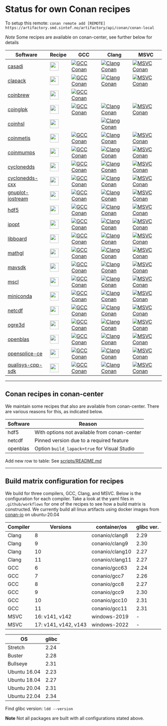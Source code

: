 # Status for own Conan recipes

To setup this remote:
`conan remote add [REMOTE] https://artifactory.smd.sintef.no/artifactory/api/conan/conan-local`

*Note* Some recipes are available on conan-center, see further below for details

Software | Recipe | GCC | Clang | MSVC
---|---|---|---|---
[casadi](https://web.casadi.org/)|[<img src="https://github.com/favicon.ico" height="28">](https://github.com/sintef-ocean/conan-casadi)|[![GCC Conan](https://github.com/sintef-ocean/conan-casadi/workflows/GCC%20Conan/badge.svg)](https://github.com/sintef-ocean/conan-casadi/actions?query=workflow%3A"GCC+Conan")|[![Clang Conan](https://github.com/sintef-ocean/conan-casadi/workflows/Clang%20Conan/badge.svg)](https://github.com/sintef-ocean/conan-casadi/actions?query=workflow%3A"Clang+Conan")|[![MSVC Conan](https://github.com/sintef-ocean/conan-casadi/workflows/MSVC%20Conan/badge.svg)](https://github.com/sintef-ocean/conan-casadi/actions?query=workflow%3A"MSVC+Conan")
[clapack](http://www.netlib.org/clapack)|[<img src="https://github.com/favicon.ico" height="28">](https://github.com/sintef-ocean/conan-clapack)|[![GCC Conan](https://github.com/sintef-ocean/conan-clapack/workflows/GCC%20Conan/badge.svg)](https://github.com/sintef-ocean/conan-clapack/actions?query=workflow%3A"GCC+Conan")|[![Clang Conan](https://github.com/sintef-ocean/conan-clapack/workflows/Clang%20Conan/badge.svg)](https://github.com/sintef-ocean/conan-clapack/actions?query=workflow%3A"Clang+Conan")|[![MSVC Conan](https://github.com/sintef-ocean/conan-clapack/workflows/MSVC%20Conan/badge.svg)](https://github.com/sintef-ocean/conan-clapack/actions?query=workflow%3A"MSVC+Conan")
[coinbrew](http://github.com/coin-or/coinbrew)|[<img src="https://github.com/favicon.ico" height="28">](https://github.com/sintef-ocean/conan-coinbrew)|[![GCC Conan](https://github.com/sintef-ocean/conan-coinbrew/workflows/GCC%20Conan/badge.svg)](https://github.com/sintef-ocean/conan-coinbrew/actions?query=workflow%3A"GCC+Conan")|
[coinglpk](https://www.gnu.org/software/glpk)|[<img src="https://github.com/favicon.ico" height="28">](https://github.com/sintef-ocean/conan-coinglpk)|[![GCC Conan](https://github.com/sintef-ocean/conan-coinglpk/workflows/GCC%20Conan/badge.svg)](https://github.com/sintef-ocean/conan-coinglpk/actions?query=workflow%3A"GCC+Conan")|[![Clang Conan](https://github.com/sintef-ocean/conan-coinglpk/workflows/Clang%20Conan/badge.svg)](https://github.com/sintef-ocean/conan-coinglpk/actions?query=workflow%3A"Clang+Conan")|[![MSVC Conan](https://github.com/sintef-ocean/conan-coinglpk/workflows/MSVC%20Conan/badge.svg)](https://github.com/sintef-ocean/conan-coinglpk/actions?query=workflow%3A"MSVC+Conan")
[coinhsl](http://www.hsl.rl.ac.uk/ipopt/)|[<img src="https://github.com/favicon.ico" height="28">](https://github.com/sintef-ocean/conan-coinhsl)||[![Clang Conan](https://github.com/sintef-ocean/conan-coinhsl/workflows/Clang%20Conan/badge.svg)](https://github.com/sintef-ocean/conan-coinhsl/actions?query=workflow%3A"Clang+Conan")|
[coinmetis](http://glaros.dtc.umn.edu/gkhome/metis/metis/overview)|[<img src="https://github.com/favicon.ico" height="28">](https://github.com/sintef-ocean/conan-coinmetis)|[![GCC Conan](https://github.com/sintef-ocean/conan-coinmetis/workflows/GCC%20Conan/badge.svg)](https://github.com/sintef-ocean/conan-coinmetis/actions?query=workflow%3A"GCC+Conan")|[![Clang Conan](https://github.com/sintef-ocean/conan-coinmetis/workflows/Clang%20Conan/badge.svg)](https://github.com/sintef-ocean/conan-coinmetis/actions?query=workflow%3A"Clang+Conan")|[![MSVC Conan](https://github.com/sintef-ocean/conan-coinmetis/workflows/MSVC%20Conan/badge.svg)](https://github.com/sintef-ocean/conan-coinmetis/actions?query=workflow%3A"MSVC+Conan")
[coinmumps](http://mumps.enseeiht.fr)|[<img src="https://github.com/favicon.ico" height="28">](https://github.com/sintef-ocean/conan-coinmumps)|[![GCC Conan](https://github.com/sintef-ocean/conan-coinmumps/workflows/GCC%20Conan/badge.svg)](https://github.com/sintef-ocean/conan-coinmumps/actions?query=workflow%3A"GCC+Conan")|[![Clang Conan](https://github.com/sintef-ocean/conan-coinmumps/workflows/Clang%20Conan/badge.svg)](https://github.com/sintef-ocean/conan-coinmumps/actions?query=workflow%3A"Clang+Conan")|[![MSVC Conan](https://github.com/sintef-ocean/conan-coinmumps/workflows/MSVC%20Conan/badge.svg)](https://github.com/sintef-ocean/conan-coinmumps/actions?query=workflow%3A"MSVC+Conan")
[cyclonedds](https://cyclonedds.io/)|[<img src="https://github.com/favicon.ico" height="28">](https://github.com/sintef-ocean/conan-cyclonedds)|[![GCC Conan](https://github.com/sintef-ocean/conan-cyclonedds/workflows/GCC%20Conan/badge.svg)](https://github.com/sintef-ocean/conan-cyclonedds/actions?query=workflow%3A"GCC+Conan")|[![Clang Conan](https://github.com/sintef-ocean/conan-cyclonedds/workflows/Clang%20Conan/badge.svg)](https://github.com/sintef-ocean/conan-cyclonedds/actions?query=workflow%3A"Clang+Conan")|[![MSVC Conan](https://github.com/sintef-ocean/conan-cyclonedds/workflows/MSVC%20Conan/badge.svg)](https://github.com/sintef-ocean/conan-cyclonedds/actions?query=workflow%3A"MSVC+Conan")
[cyclonedds-cxx](https://cyclonedds.io/)|[<img src="https://github.com/favicon.ico" height="28">](https://github.com/sintef-ocean/conan-cyclonedds-cxx)|[![GCC Conan](https://github.com/sintef-ocean/conan-cyclonedds-cxx/workflows/GCC%20Conan/badge.svg)](https://github.com/sintef-ocean/conan-cyclonedds-cxx/actions?query=workflow%3A"GCC+Conan")|[![Clang Conan](https://github.com/sintef-ocean/conan-cyclonedds-cxx/workflows/Clang%20Conan/badge.svg)](https://github.com/sintef-ocean/conan-cyclonedds-cxx/actions?query=workflow%3A"Clang+Conan")|[![MSVC Conan](https://github.com/sintef-ocean/conan-cyclonedds-cxx/workflows/MSVC%20Conan/badge.svg)](https://github.com/sintef-ocean/conan-cyclonedds-cxx/actions?query=workflow%3A"MSVC+Conan")
[gnuplot-iostream](https://github.com/dstahlke/gnuplot-iostream)|[<img src="https://github.com/favicon.ico" height="28">](https://github.com/sintef-ocean/conan-gnuplot-iostream)|[![GCC Conan](https://github.com/sintef-ocean/conan-gnuplot-iostream/workflows/GCC%20Conan/badge.svg)](https://github.com/sintef-ocean/conan-gnuplot-iostream/actions?query=workflow%3A"GCC+Conan")|[![Clang Conan](https://github.com/sintef-ocean/conan-gnuplot-iostream/workflows/Clang%20Conan/badge.svg)](https://github.com/sintef-ocean/conan-gnuplot-iostream/actions?query=workflow%3A"Clang+Conan")|[![MSVC Conan](https://github.com/sintef-ocean/conan-gnuplot-iostream/workflows/MSVC%20Conan/badge.svg)](https://github.com/sintef-ocean/conan-gnuplot-iostream/actions?query=workflow%3A"MSVC+Conan")
[hdf5](https://portal.hdfgroup.org/display/HDF5/HDF5)|[<img src="https://github.com/favicon.ico" height="28">](https://github.com/sintef-ocean/conan-hdf5)|[![GCC Conan](https://github.com/sintef-ocean/conan-hdf5/workflows/GCC%20Conan/badge.svg)](https://github.com/sintef-ocean/conan-hdf5/actions?query=workflow%3A"GCC+Conan")|[![Clang Conan](https://github.com/sintef-ocean/conan-hdf5/workflows/Clang%20Conan/badge.svg)](https://github.com/sintef-ocean/conan-hdf5/actions?query=workflow%3A"Clang+Conan")|[![MSVC Conan](https://github.com/sintef-ocean/conan-hdf5/workflows/MSVC%20Conan/badge.svg)](https://github.com/sintef-ocean/conan-hdf5/actions?query=workflow%3A"MSVC+Conan")
[ipopt](https://github.com/coin-or/ipopt)|[<img src="https://github.com/favicon.ico" height="28">](https://github.com/sintef-ocean/conan-ipopt)|[![GCC Conan](https://github.com/sintef-ocean/conan-ipopt/workflows/GCC%20Conan/badge.svg)](https://github.com/sintef-ocean/conan-ipopt/actions?query=workflow%3A"GCC+Conan")|[![Clang Conan](https://github.com/sintef-ocean/conan-ipopt/workflows/Clang%20Conan/badge.svg)](https://github.com/sintef-ocean/conan-ipopt/actions?query=workflow%3A"Clang+Conan")|[![MSVC Conan](https://github.com/sintef-ocean/conan-ipopt/workflows/MSVC%20Conan/badge.svg)](https://github.com/sintef-ocean/conan-ipopt/actions?query=workflow%3A"MSVC+Conan")
[libboard](https://github.com/c-koi/libboard)|[<img src="https://github.com/favicon.ico" height="28">](https://github.com/sintef-ocean/conan-libboard)|[![GCC Conan](https://github.com/sintef-ocean/conan-libboard/workflows/GCC%20Conan/badge.svg)](https://github.com/sintef-ocean/conan-libboard/actions?query=workflow%3A"GCC+Conan")|[![Clang Conan](https://github.com/sintef-ocean/conan-libboard/workflows/Clang%20Conan/badge.svg)](https://github.com/sintef-ocean/conan-libboard/actions?query=workflow%3A"Clang+Conan")|[![MSVC Conan](https://github.com/sintef-ocean/conan-libboard/workflows/MSVC%20Conan/badge.svg)](https://github.com/sintef-ocean/conan-libboard/actions?query=workflow%3A"MSVC+Conan")
[mathgl](http://mathgl.sourceforge.net)|[<img src="https://github.com/favicon.ico" height="28">](https://github.com/sintef-ocean/conan-mathgl)|[![GCC Conan](https://github.com/sintef-ocean/conan-mathgl/workflows/GCC%20Conan/badge.svg)](https://github.com/sintef-ocean/conan-mathgl/actions?query=workflow%3A"GCC+Conan")|[![Clang Conan](https://github.com/sintef-ocean/conan-mathgl/workflows/Clang%20Conan/badge.svg)](https://github.com/sintef-ocean/conan-mathgl/actions?query=workflow%3A"Clang+Conan")|[![MSVC Conan](https://github.com/sintef-ocean/conan-mathgl/workflows/MSVC%20Conan/badge.svg)](https://github.com/sintef-ocean/conan-mathgl/actions?query=workflow%3A"MSVC+Conan")
[mavsdk](https://mavsdk.mavlink.io/main/en/index.html)|[<img src="https://github.com/favicon.ico" height="28">](https://github.com/sintef-ocean/conan-mavsdk)|[![GCC Conan](https://github.com/sintef-ocean/conan-mavsdk/workflows/GCC%20Conan/badge.svg)](https://github.com/sintef-ocean/conan-mavsdk/actions?query=workflow%3A"GCC+Conan")|[![Clang Conan](https://github.com/sintef-ocean/conan-mavsdk/workflows/Clang%20Conan/badge.svg)](https://github.com/sintef-ocean/conan-mavsdk/actions?query=workflow%3A"Clang+Conan")|[![MSVC Conan](https://github.com/sintef-ocean/conan-mavsdk/workflows/MSVC%20Conan/badge.svg)](https://github.com/sintef-ocean/conan-mavsdk/actions?query=workflow%3A"MSVC+Conan")
[mscl](https://github.com/LORD-MicroStrain/MSCL)|[<img src="https://github.com/favicon.ico" height="28">](https://github.com/sintef-ocean/conan-mscl)|[![GCC Conan](https://github.com/sintef-ocean/conan-mscl/workflows/GCC%20Conan/badge.svg)](https://github.com/sintef-ocean/conan-mscl/actions?query=workflow%3A"GCC+Conan")|[![Clang Conan](https://github.com/sintef-ocean/conan-mscl/workflows/Clang%20Conan/badge.svg)](https://github.com/sintef-ocean/conan-mscl/actions?query=workflow%3A"Clang+Conan")|[![MSVC Conan](https://github.com/sintef-ocean/conan-mscl/workflows/MSVC%20Conan/badge.svg)](https://github.com/sintef-ocean/conan-mscl/actions?query=workflow%3A"MSVC+Conan")
[miniconda](https://docs.conda.io/)|[<img src="https://github.com/favicon.ico" height="28">](https://github.com/sintef-ocean/conan-miniconda)|[![GCC Conan](https://github.com/sintef-ocean/conan-miniconda/workflows/GCC%20Conan/badge.svg)](https://github.com/sintef-ocean/conan-miniconda/actions?query=workflow%3A"GCC+Conan")|[![Clang Conan](https://github.com/sintef-ocean/conan-miniconda/workflows/Clang%20Conan/badge.svg)](https://github.com/sintef-ocean/conan-miniconda/actions?query=workflow%3A"Clang+Conan")|[![MSVC Conan](https://github.com/sintef-ocean/conan-miniconda/workflows/MSVC%20Conan/badge.svg)](https://github.com/sintef-ocean/conan-miniconda/actions?query=workflow%3A"MSVC+Conan")
[netcdf](https://github.com/Unidata/netcdf-c.git)|[<img src="https://github.com/favicon.ico" height="28">](https://github.com/sintef-ocean/conan-netcdf-c)|[![GCC Conan](https://github.com/sintef-ocean/conan-netcdf-c/workflows/GCC%20Conan/badge.svg)](https://github.com/sintef-ocean/conan-netcdf-c/actions?query=workflow%3A"GCC+Conan")|[![Clang Conan](https://github.com/sintef-ocean/conan-netcdf-c/workflows/Clang%20Conan/badge.svg)](https://github.com/sintef-ocean/conan-netcdf-c/actions?query=workflow%3A"Clang+Conan")|[![MSVC Conan](https://github.com/sintef-ocean/conan-netcdf-c/workflows/MSVC%20Conan/badge.svg)](https://github.com/sintef-ocean/conan-netcdf-c/actions?query=workflow%3A"MSVC+Conan")
[ogre3d](https://www.ogre3d.org/)|[<img src="https://github.com/favicon.ico" height="28">](https://github.com/sintef-ocean/conan-ogre3d)|[![GCC Conan](https://github.com/sintef-ocean/conan-ogre3d/workflows/GCC%20Conan/badge.svg)](https://github.com/sintef-ocean/conan-ogre3d/actions?query=workflow%3A"GCC+Conan")|[![Clang Conan](https://github.com/sintef-ocean/conan-ogre3d/workflows/Clang%20Conan/badge.svg)](https://github.com/sintef-ocean/conan-ogre3d/actions?query=workflow%3A"Clang+Conan")|[![MSVC Conan](https://github.com/sintef-ocean/conan-ogre3d/workflows/MSVC%20Conan/badge.svg)](https://github.com/sintef-ocean/conan-ogre3d/actions?query=workflow%3A"MSVC+Conan")
[openblas](https://www.openblas.net/)|[<img src="https://github.com/favicon.ico" height="28">](https://github.com/sintef-ocean/conan-openblas)|[![GCC Conan](https://github.com/sintef-ocean/conan-openblas/workflows/GCC%20Conan/badge.svg)](https://github.com/sintef-ocean/conan-openblas/actions?query=workflow%3A"GCC+Conan")|[![Clang Conan](https://github.com/sintef-ocean/conan-openblas/workflows/Clang%20Conan/badge.svg)](https://github.com/sintef-ocean/conan-openblas/actions?query=workflow%3A"Clang+Conan")|[![MSVC Conan](https://github.com/sintef-ocean/conan-openblas/workflows/MSVC%20Conan/badge.svg)](https://github.com/sintef-ocean/conan-openblas/actions?query=workflow%3A"MSVC+Conan")
[opensplice-ce](https://github.com/ADLINK-IST/opensplice)|[<img src="https://github.com/favicon.ico" height="28">](https://github.com/sintef-ocean/conan-opensplice-ce)|[![GCC Conan](https://github.com/sintef-ocean/conan-opensplice-ce/workflows/GCC%20Conan/badge.svg)](https://github.com/sintef-ocean/conan-opensplice-ce/actions?query=workflow%3A"GCC+Conan")|[![Clang Conan](https://github.com/sintef-ocean/conan-opensplice-ce/workflows/Clang%20Conan/badge.svg)](https://github.com/sintef-ocean/conan-opensplice-ce/actions?query=workflow%3A"Clang+Conan")|[![MSVC Conan](https://github.com/sintef-ocean/conan-opensplice-ce/workflows/MSVC%20Conan/badge.svg)](https://github.com/sintef-ocean/conan-opensplice-ce/actions?query=workflow%3A"MSVC+Conan")
[qualisys-cpp-sdk]( https://github.com/qualisys/qualisys_cpp_sdk)|[<img src="https://github.com/favicon.ico" height="28">](https://github.com/sintef-ocean/conan-qualisys-cpp-sdk)|[![GCC Conan](https://github.com/sintef-ocean/conan-qualisys-cpp-sdk/workflows/GCC%20Conan/badge.svg)](https://github.com/sintef-ocean/conan-qualisys-cpp-sdk/actions?query=workflow%3A"GCC+Conan")|[![Clang Conan](https://github.com/sintef-ocean/conan-qualisys-cpp-sdk/workflows/Clang%20Conan/badge.svg)](https://github.com/sintef-ocean/conan-qualisys-cpp-sdk/actions?query=workflow%3A"Clang+Conan")|[![MSVC Conan](https://github.com/sintef-ocean/conan-qualisys-cpp-sdk/workflows/MSVC%20Conan/badge.svg)](https://github.com/sintef-ocean/conan-qualisys-cpp-sdk/actions?query=workflow%3A"MSVC+Conan")

----
## Conan recipes in conan-center

We maintain some recipes that also are available from conan-center. There are various
reasons for this, as indicated below.

Software | Reason
---|---
hdf5 | With options not available from conan-center
netcdf | Pinned version due to a required feature
openblas | Option `build_lapack=true` for Visual Studio

Add new row to table: See [scripts/README.md](scripts/README.md)

----
## Build matrix configuration for recipes
We build for three compilers, GCC, Clang, and MSVC. Below is the configuration for each
compiler. Take a look at the yaml files in `.github/workflows` for one of the recipes to
see how a build matrix is constructed. We currently build all linux artifacts using docker
images from [conan-io](https://github.com/conan-io/conan-docker-tools) on ubuntu-20.04

| Compiler | Versions             | container/os    | glibc ver. |
|----------|----------------------|-----------------|------------|
| Clang    | 8                    | conanio/clang8  | 2.29       |
| Clang    | 9                    | conanio/clang9  | 2.30       |
| Clang    | 10                   | conanio/clang10 | 2.27       |
| Clang    | 11                   | conanio/clang11 | 2.27       |
| GCC      | 6                    | conanio/gcc63   | 2.24       |
| GCC      | 7                    | conanio/gcc7    | 2.26       |
| GCC      | 8                    | conanio/gcc8    | 2.27       |
| GCC      | 9                    | conanio/gcc9    | 2.30       |
| GCC      | 10                   | conanio/gcc10   | 2.31       |
| GCC      | 11                   | conanio/gcc11   | 2.31       |
| MSVC     | 16: v141, v142       | windows-2019    | -          |
| MSVC     | 17: v141, v142, v143 | windows-2022    | -          |

| OS           | glibc |
|--------------|-------|
| Stretch      | 2.24  |
| Buster       | 2.28  |
| Bullseye     | 2.31  |
| Ubuntu 16.04 | 2.23  |
| Ubuntu 18.04 | 2.27  |
| Ubuntu 20.04 | 2.31  |
| Ubuntu 22.04 | 2.34  |

Find glibc version: `ldd --version`

**Note** Not all packages are built with all configurations stated above.
